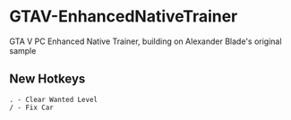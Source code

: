# GTAV-EnhancedNativeTrainer
GTA V PC Enhanced Native Trainer, building on Alexander Blade's original sample

## New Hotkeys

    . - Clear Wanted Level
    / - Fix Car

